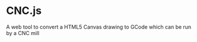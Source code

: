 CNC.js
======

A web tool to convert a HTML5 Canvas drawing to GCode which can be run by a CNC mill
